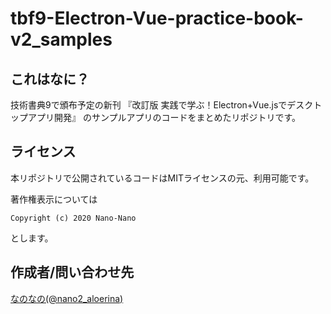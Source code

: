 # tbf9-Electron-Vue-practice-book-v2_samples

## これはなに？

技術書典9で頒布予定の新刊
『改訂版 実践で学ぶ！Electron+Vue.jsでデスクトップアプリ開発』
のサンプルアプリのコードをまとめたリポジトリです。

## ライセンス

本リポジトリで公開されているコードはMITライセンスの元、利用可能です。

著作権表示については
```
Copyright (c) 2020 Nano-Nano
```
とします。

## 作成者/問い合わせ先

[なのなの(@nano2_aloerina)](https://twitter.com/nano2_aloerina)